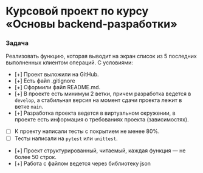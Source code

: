 # Курсовой проект по курсу «Основы backend-разработки» 
### Задача

Реализовать функцию, которая выводит на экран список из 5 последних выполненных клиентом операций.
С условиями: 
- [+]  Проект выложили на GitHub.
- [+]  Есть файл .gitignore
- [+]  Оформили файл README.md.
- [+]  В проекте есть минимум 2 ветки, причем разработка ведется в `develop`, а стабильная версия на момент сдачи проекта лежит в ветке `main`.
- [+]  Разработка проекта ведется в виртуальном окружении, в проекте есть информация о требованиях проекта (зависимостях).
- [ ]  К проекту написали тесты с покрытием не менее 80%.
- [ ]  Тесты написали на `pytest` или `unittest`.
- [+]  Проект структурированный, читаемый, каждая функция — не более 50 строк.
- [+]  Работа с файлом ведется через библиотеку json